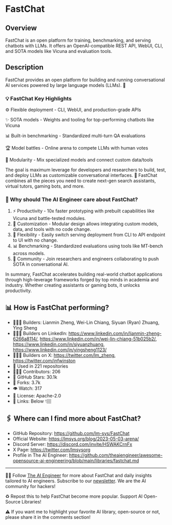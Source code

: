 # FastChat
## Overview
FastChat is an open platform for training, benchmarking, and serving chatbots with LLMs. It offers an OpenAI-compatible REST API, WebUI, CLI, and SOTA models like Vicuna and evaluation tools.

## Description
FastChat provides an open platform for building and running conversational AI services powered by large language models (LLMs). 🤖

### 💡 FastChat Key Highlights
⚙️ Flexible deployment - CLI, WebUI, and production-grade APIs

✨ SOTA models - Weights and tooling for top-performing chatbots like Vicuna

📊 Built-in benchmarking - Standardized multi-turn QA evaluations

🏆 Model battles - Online arena to compete LLMs with human votes

🔬 Modularity - Mix specialized models and connect custom data/tools

The goal is maximum leverage for developers and researchers to build, test, and deploy LLMs as customizable conversational interfaces. 🚀
FastChat combines all the pieces you need to create next-gen search assistants, virtual tutors, gaming bots, and more.

### 🤔 Why should The AI Engineer care about FastChat?

1. ⚡️ Productivity - 10x faster prototyping with prebuilt capabilities like Vicuna and battle-tested modules.
2. 🧪 Customization - Modular design allows integrating custom models, data, and tools with no code change.
3. 🔌 Flexibility - Easily switch serving deployment from CLI to API endpoint to UI with no change.
4. 📊 Benchmarking - Standardized evaluations using tools like MT-bench across models.
5. 👥 Community - Join researchers and engineers collaborating to push SOTA in conversational AI.

In summary, FastChat accelerates building real-world chatbot applications through high-leverage frameworks forged by top minds in academia and industry. Whether creating assistants or gaming bots, it unlocks productivity.

## 📊 How is FastChat performing?
* 👷🏽‍♀️ Builders: Lianmin Zheng, Wei-Lin Chiang, Siyuan (Ryan) Zhuang, Ying Sheng
* 👩🏽‍💼 Builders on LinkedIn: https://www.linkedin.com/in/lianmin-zheng-6266a8114/, https://www.linkedin.com/in/wei-lin-chiang-51b025b2/, https://www.linkedin.com/in/siyuanzhuang, https://www.linkedin.com/in/yingsheng1123/
* 👩🏽‍🏭 Builders on X: https://twitter.com/lm_zheng, https://twitter.com/infwinston
* 💾 Used in 221 repositories
* 👩🏽‍💻 Contributors: 206
* 💫 GitHub Stars: 30.1k
* 🍴 Forks: 3.7k
* 👁️ Watch: 317
* 🪪 License: Apache-2.0
* 🔗 Links: Below 👇🏽

## 🖇️ Where can I find more about FastChat?
* GitHub Repository: https://github.com/lm-sys/FastChat
* Official Website: https://lmsys.org/blog/2023-05-03-arena/
* Discord Server: https://discord.com/invite/HSWAKCrnFx
* X Page: https://twitter.com/lmsysorg
* Profile in The AI Engineer: https://github.com/theaiengineer/awesome-opensource-ai-engineering/blob/main/libraries/fastchat.md

---
🧙🏽 Follow [The AI Engineer](https://www.linkedin.com/company/theaiengineer/) for more about FastChat and daily insights tailored to AI engineers. Subscribe to our [newsletter](http://theaiengineerco.substack.com). We are the AI community for hackers!

♻️ Repost this to help FastChat become more popular. Support AI Open-Source Libraries!

⚠️ If you want me to highlight your favorite AI library, open-source or not, please share it in the comments section!
